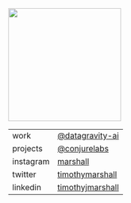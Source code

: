 <img src=https://media2.giphy.com/media/A3DIlSNmo36x2/giphy.gif width=227 />

<table>
  <tbody>
    <tr>
      <td>work</td>
      <td><a href='https://github.com/datagravity-ai'>@datagravity-ai</td>
    </tr>
    <tr>
      <td>projects</td>
      <td><a href='https://github.com/conjurelabs'>@conjurelabs</td>
    </tr>
    <tr>
      <td>instagram</td>
      <td><a href='https://instagram.com/marshall/'>marshall</td>
    </tr>
    <tr>
      <td>twitter</td>
      <td><a href='https://twitter.com/timothymarshall'>timothymarshall</td>
    </tr>
    <tr>
      <td>linkedin</td>
      <td><a href='https://www.linkedin.com/in/timothyjmarshall/'>timothyjmarshall</td>
    </tr>
  </tbody>
</table>
